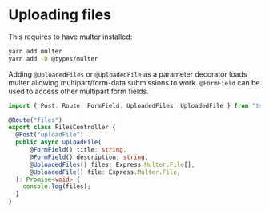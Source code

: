 # Uploading files

This requires to have multer installed:

```bash
yarn add multer
yarn add -D @types/multer
```

Adding `@UploadedFiles` or `@UploadedFile` as a parameter decorator loads multer allowing multipart/form-data submissions to work. `@FormField` can be used to access other multipart form fields.

```ts
import { Post, Route, FormField, UploadedFiles, UploadedFile } from "tsoa";

@Route("files")
export class FilesController {
  @Post("uploadFile")
  public async uploadFile(
      @FormField() title: string,
      @FormField() description: string,
      @UploadedFiles() files: Express.Multer.File[],
      @UploadedFile() file: Express.Multer.File,
  ): Promise<void> {
    console.log(files);
  }
}
```
